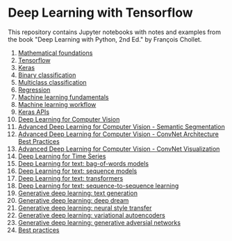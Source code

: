 Deep Learning with Tensorflow
=============================
This repository contains Jupyter notebooks with notes and examples from the book "Deep Learning with Python, 2nd Ed." by François Chollet.

1. [Mathematical foundations](mathematical_foundations.ipynb)  
2. [Tensorflow](tensorflow_basic.ipynb)
3. [Keras](keras.ipynb)  
4. [Binary classification](binary_classification.ipynb)  
5. [Multiclass classification](multiclass_classification.ipynb)  
6. [Regression](regression.ipynb)
7. [Machine learning fundamentals](ml_fundamentals.ipynb)
8. [Machine learning workflow](ml_workflow.ipynb)
9. [Keras APIs](keras_api.ipynb)  
10. [Deep Learning for Computer Vision](computer_vision.ipynb)
11. [Advanced Deep Learning for Computer Vision - Semantic Segmentation](advanced_computer_vision.ipynb)  
12. [Advanced Deep Learning for Computer Vision - ConvNet Architecture Best Practices](convnet_best_practices.ipynb)  
13. [Advanced Deep Learning for Computer Vision - ConvNet Visualization](convnet_visualization.ipynb)  
14. [Deep Learning for Time Series](time_series.ipynb)
15. [Deep Learning for text: bag-of-words models](deep_learning_for_text.ipynb)
16. [Deep Learning for text: sequence models](sequence_models.ipynb)
17. [Deep Learning for text: transformers](transformers.ipynb)
18. [Deep Learning for text: sequence-to-sequence learning](sequence2sequence.ipynb)
19. [Generative deep learning: text generation](text_generation.ipynb)
20. [Generative deep learning: deep dream](deep_dream.ipynb)
21. [Generative deep learning: neural style transfer](neural_style_transfer.ipynb)
22. [Generative deep learning: variational autoencoders](variational_autoencoders.ipynb)
23. [Generative deep learning: generative adversial networks](generative_adversial_networks.ipynb)
24. [Best practices](best_practices.ipynb)
